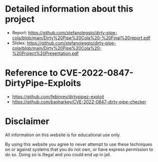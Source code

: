 # Detailed information about this project
- Report: https://github.com/stefanoleggio/dirty-pipe-cola/blob/main/Dirty%20Pipe%20Cola%20-%20Final%20report.pdf 
- Slides: https://github.com/stefanoleggio/dirty-pipe-cola/blob/main/Dirty%20Pipe%20Cola%20-%20Project%20Presentation.pdf

# Reference to CVE-2022-0847-DirtyPipe-Exploits
- https://github.com/febinrev/dirtypipez-exploit
- https://github.com/basharkey/CVE-2022-0847-dirty-pipe-checker

# Disclaimer
All information on this website is for educational use only.

By using this website you agree to never attempt to use these techniques on or against systems that you do not own, or have express permission to do so. Doing so is illegal and you could end up in jail. 

